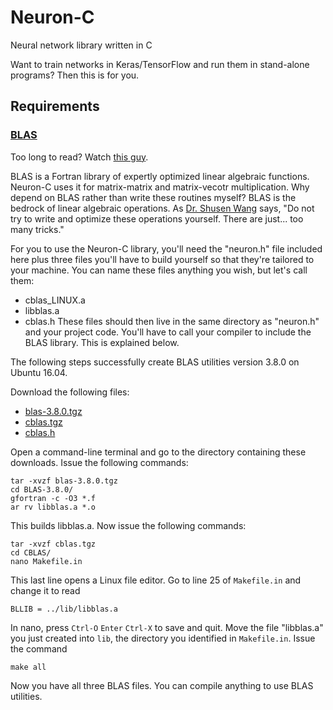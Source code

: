 # Neuron-C
Neural network library written in C

Want to train networks in Keras/TensorFlow and run them in stand-alone programs? Then this is for you.

## Requirements
### [BLAS](http://www.netlib.org/blas/)

Too long to read? Watch [this guy](https://www.youtube.com/watch?v=fiNG_Btbx0g).

BLAS is a Fortran library of expertly optimized linear algebraic functions. Neuron-C uses it for matrix-matrix and matrix-vecotr multiplication. Why depend on BLAS rather than write these routines myself? BLAS is the bedrock of linear algebraic operations. As [Dr. Shusen Wang](http://wangshusen.github.io/) says, "Do not try to write and optimize these operations yourself. There are just... too many tricks."

For you to use the Neuron-C library, you'll need the "neuron.h" file included here plus three files you'll have to build yourself so that they're tailored to your machine. You can name these files anything you wish, but let's call them:
* cblas_LINUX.a
* libblas.a
* cblas.h
These files should then live in the same directory as "neuron.h" and your project code. You'll have to call your compiler to include the BLAS library. This is explained below.

The following steps successfully create BLAS utilities version 3.8.0 on Ubuntu 16.04.

Download the following files:
* [blas-3.8.0.tgz](http://www.netlib.org/blas/blas-3.8.0.tgz)
* [cblas.tgz](http://www.netlib.org/blas/blast-forum/cblas.tgz)
* [cblas.h](http://www.netlib.org/blas/cblas.h)

Open a command-line terminal and go to the directory containing these downloads. Issue the following commands:
```
tar -xvzf blas-3.8.0.tgz
cd BLAS-3.8.0/
gfortran -c -O3 *.f
ar rv libblas.a *.o
```
This builds libblas.a. Now issue the following commands:
```
tar -xvzf cblas.tgz
cd CBLAS/
nano Makefile.in
```
This last line opens a Linux file editor. Go to line 25 of `Makefile.in` and change it to read
```
BLLIB = ../lib/libblas.a
```
In nano, press `Ctrl-O` `Enter` `Ctrl-X` to save and quit.
Move the file "libblas.a" you just created into `lib`, the directory you identified in `Makefile.in`.
Issue the command
```
make all
```
Now you have all three BLAS files. You can compile anything to use BLAS utilities.
